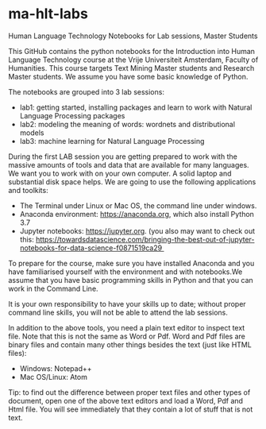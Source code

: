 # ma-hlt-labs
Human Language Technology Notebooks for Lab sessions, Master Students

This GitHub contains the python notebooks for the Introduction into Human Language Technology course at the Vrije Universiteit Amsterdam, Faculty of Humanities. This course targets Text Mining Master students and Research Master students. We assume you have some basic knowledge of Python.

The notebooks are grouped into 3 lab sessions:

* lab1: getting started, installing packages and learn to work with Natural Language Processing packages
* lab2: modeling the meaning of words: wordnets and distributional models
* lab3: machine learning for Natural Language Processing

During the first LAB session you are getting prepared to work with the massive amounts of tools and data that are available for many languages. We want you to work with on your own computer. A solid laptop and substantial disk space helps. We are going to use the following applications and toolkits:

* The Terminal under Linux or Mac OS, the command line under windows.
* Anaconda environment: https://anaconda.org, which also install Python 3.7
* Jupyter notebooks: https://jupyter.org. (you also may want to check out this: https://towardsdatascience.com/bringing-the-best-out-of-jupyter-notebooks-for-data-science-f0871519ca29 

To prepare for the course, make sure you have installed Anaconda and you have familiarised yourself with the environment and with notebooks.We assume that you have basic programming skills in Python and that you can work in the Command Line. 

It is your own responsibility to have your skills up to date; without proper command line skills, you will not be able to attend the lab sessions. 

In addition to the above tools, you need a plain text editor to inspect text file. Note that this is not the same as Word or Pdf. Word and Pdf files are binary files and contain many other things besides the text (just like HTML files):

* Windows: Notepad++
* Mac OS/Linux: Atom

Tip: to find out the difference between proper text files and other types of document, open one of the above text editors and load a Word, Pdf and Html file. You will see immediately that they contain a lot of stuff that is not text.
